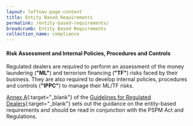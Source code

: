 ```yaml
---
layout: leftnav-page-content
title: Entity Based Requirements
permalink: /entity-based-requirements/
breadcrumb: Entity Based Requirements
collection_name: compliance
---
```


####  Risk Assessment and Internal Policies, Procedures and Controls

Regulated dealers are required to perform an assessment of the money laundering (**"ML"**) and terrorism financing (**"TF"**) risks faced by their business. They are also required to develop internal policies, procedures and controls (**"IPPC"**) to manage their ML/TF risks.

[Annex A](/images/Annex%20A%20AMLCFT%20Flowchart%20for%20Regulated%20Dealers.pdf){:target="_blank"} of the [Guidelines for Regulated Dealers](/images/Guidelines%20for%20regulated%20dealers_20190828_V1.1Final.pdf){:target="_blank"} sets out the guidance on the entity-based requirements and should be read in conjunction with the PSPM Act and Regulations.
